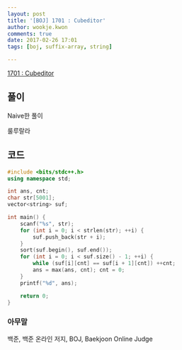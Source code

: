 ```yaml
---
layout: post
title: '[BOJ] 1701 : Cubeditor'
author: wookje.kwon
comments: true
date: 2017-02-26 17:01
tags: [boj, suffix-array, string]

---
```


[1701 : Cubeditor](https://www.acmicpc.net/problem/1701)

## 풀이

Naive한 풀이  

룰루랄라  

## 코드

```cpp
#include <bits/stdc++.h>
using namespace std;

int ans, cnt;
char str[5001];
vector<string> suf;

int main() {
	scanf("%s", str);
	for (int i = 0; i < strlen(str); ++i) {
		suf.push_back(str + i);
	}
	sort(suf.begin(), suf.end());
	for (int i = 0; i < suf.size() - 1; ++i) {
		while (suf[i][cnt] == suf[i + 1][cnt]) ++cnt;
		ans = max(ans, cnt); cnt = 0;
	}
	printf("%d", ans);

	return 0;
}
```

### 아무말  
백준, 백준 온라인 저지, BOJ, Baekjoon Online Judge